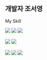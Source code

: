 ## 개발자 조서영

My Skill <br>
<div>
<img src="https://img.shields.io/badge/java-007396?style=for-the-badge&logo=OpenJDK&logoColor=white"> 
<img src="https://img.shields.io/badge/Spring-6DB33F?style=for-the-badge&logo=Spring&logoColor=white">
<!--<img src="https://img.shields.io/badge/nestjs-E0234E?style=for-the-badge&logo=nestjs&logoColor=white">-->
<img src="https://img.shields.io/badge/mysql-4479A1?style=for-the-badge&logo=mysql&logoColor=white">  
</div><br>
<div>
<img src="https://img.shields.io/badge/Javascript-333333?style=for-the-badge&logo=javascript&logoColor=yellow"/>
<img src="https://img.shields.io/badge/next.js-006D5C?style=for-the-badge&logo=next.js&logoColor=white"/>
</div><br>
<div>
<img src="https://img.shields.io/badge/HTML5-E34F26?style=for-the-badge&logo=html5&logoColor=white"/>
<img src="https://img.shields.io/badge/CSS3-1572B6?style=for-the-badge&logo=css3&logoColor=white"/>
<img src="https://img.shields.io/badge/thymeleaf-005F0F?style=for-the-badge&logo=thymeleaf&logoColor=white"/>
</div>




